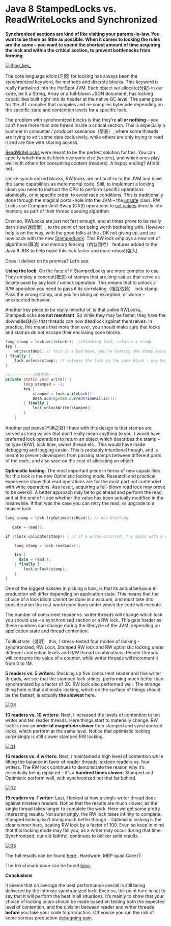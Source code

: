 # Java 8 StampedLocks vs. ReadWriteLocks and Synchronized

**Synchronized sections are kind of like visiting your parents-in-law. You want to be there as little as possible. When it comes to locking the rules are the same – you want to spend the shortest amount of time acquiring the lock and within the critical section, to prevent bottlenecks from forming.**

[![Blog_key_](https://cdn.shortpixel.ai/client/q_lossy,ret_img,w_580,h_300/https://blog.overops.com/wp-content/uploads/2014/05/Blog_key_.png)](https://32jn1p2jfust2jm6d92xtg5d-wpengine.netdna-ssl.com/wp-content/uploads/2014/05/Blog_key_.png)

The core language idiom(习惯) for locking has always been the *synchronized* keyword, for methods and discrete blocks. This keyword is really hardwired into the HotSpot JVM. Each object we allocate(分配) in our code, be it a String, Array or a full-blown JSON document, has locking capabilities built right into its header at the native GC level. The same goes for the JIT compiler that compiles and re-compiles bytecode depending on the specific state and contention levels for a specific lock.

The problem with synchronized blocks is that they’re **all or nothing** – you can’t have more than one thread inside a critical section. This is especially a bummer in consumer / producer scenarios（情景）, where some threads are trying to edit some data exclusively, while others are only trying to read it and are fine with sharing access.


[ReadWriteLocks](http://docs.oracle.com/javase/7/docs/api/java/util/concurrent/locks/ReentrantReadWriteLock.html) were meant to be the perfect solution for this. You can specify which threads block everyone else (writers), and which ones play well with others for consuming content (readers). A happy ending? Afraid not.

Unlike synchronized blocks, RW locks are not built-in to the JVM and have the same capabilities as mere mortal code. Still, to implement a locking idiom you need to instruct the CPU to perform specific operations atomically, or in specific order, to avoid race conditions. This is traditionally done through the magical portal-hole into the JVM – the [unsafe](http://grepcode.com/file/repository.grepcode.com/java/root/jdk/openjdk/6-b14/sun/misc/Unsafe.java) class. RW Locks use Compare-And-Swap (CAS) operations to [set values](http://grepcode.com/file/repository.grepcode.com/java/root/jdk/openjdk/6-b14/java/util/concurrent/locks/AbstractQueuedSynchronizer.java#AbstractQueuedSynchronizer.compareAndSetState(int%2Cint)) directly into memory as part of their thread queuing algorithm

Even so, RWLocks are just not fast enough, and at times prove to be really darn slow(速度慢）, to the point of not being worth bothering with. However help is on the way, with the good folks at the JDK not giving up, and are now back with the new [StampedLock](http://grepcode.com/file/repository.grepcode.com/java/root/jdk/openjdk/8-b132/java/util/concurrent/locks/StampedLock.java#StampedLock). This RW lock employs a new set of algorithms(算法) and memory fencing（内存围栏） features added to the Java 8 JDK to help make this lock faster and more robust(强大).

Does it deliver on its promise? Let’s see.



**Using the lock.** On the face of it StampedLocks are more complex to use. They employ a concept(概念) of stamps that are *long* values that serve as tickets used by any lock / unlock operation. This means that to unlock a R/W operation you need to pass it its correlating（相互依赖） lock stamp. Pass the wrong stamp, and you’re risking an exception, or worse – unexpected behavior.

Another key piece to be really mindful of, is that unlike RWLocks, StampedLocks **are not reentrant**. So while they may be faster, they have the downside(缺点) that threads can now deadlock against themselves. In practice, this means that more than ever, you should make sure that locks and stamps do not escape their enclosing code blocks.

```java
long stamp = lock.writeLock();  //blocking lock, returns a stamp
try {
	write(stamp); // this is a bad move, you’re letting the stamp escape
} finally {
	lock.unlock(stamp); // release the lock in the same block - way better
}

//----------正确方式-----
private static void write() {
        long stamped = -1;
        try {
            stamped = lock.writeLock();
            DATA.add(System.currentTimeMillis());
        } finally {
            lock.unlockWrite(stamped);
        }
    }
```

Another pet peeve(不满之处) I have with this design is that stamps are served as long values that don’t really mean anything to you. I would have preferred lock operations to return an object which describes the stamp – its type (R/W), lock time, owner thread etc.. This would have made debugging and logging easier. This is probably intentional though, and is meant to prevent developers from passing stamps between different parts of the code, and also save on the cost of allocating an object.

**Optimistic locking**. The most important piece in terms of new capabilities for this lock is the new Optimistic locking mode. Research and practical experience show that read operations are for the most part not contended with write operations. Asa result, acquiring a full-blown read lock may prove to be overkill. A better approach may be to go ahead and perform the read, and at the end of it see whether the value has been actually modified in the meanwhile. If that was the case you can retry the read, or upgrade to a heavier lock.

```java
long stamp = lock.tryOptimisticRead(); // non blocking

   date = read();

if (!lock.validate(stamp)) { // if a write occurred, try again with a readlock

	long stamp = lock.readLock();

	try {
	  date = read();
	} finally {
		lock.unlock(stamp);
	}
}
```

One of the biggest hassles in picking a lock, is that its actual behavior in production will differ depending on application state. This means that the choice of a lock idiom cannot be done in a vacuum, and must take into consideration the real-world conditions under which the code will execute.

The number of concurrent reader vs. writer threads will change which lock you should use – a synchronized section or a RW lock. This gets harder as these numbers can change during the lifecycle of the JVM, depending on application state and thread contention.

To illustrate（说明） this, I stress-tested four modes of locking – synchronized, RW Lock, Stamped RW lock and RW optimistic locking under different contention levels and R/W thread combinations. Reader threads will consume the value of a counter, while writer threads will increment it from 0 to 1M.

**5 readers vs. 5 writers:** Stacking up five concurrent reader and five writer threads, we see that the stamped lock shines, performing much better than synchronized by a factor of 3X. RW lock also performed well. The strange thing here is that optimistic locking, which on the surface of things should be the fastest, is actually **the slowest** here.

[![04](https://cdn.shortpixel.ai/client/q_lossy,ret_img,w_892,h_490/https://blog.overops.com/wp-content/uploads/2014/05/04.png)](https://32jn1p2jfust2jm6d92xtg5d-wpengine.netdna-ssl.com/wp-content/uploads/2014/05/04.png)

**10 readers vs. 10 writers:** Next, I increased the levels of contention to ten writer and ten reader threads. Here things start to materially change. RW lock is now an **order of magnitude slower** than stamped and synchronized locks, which perform at the same level. Notice that optimistic locking surprisingly is still slower stamped RW locking.

[![01](https://cdn.shortpixel.ai/client/q_lossy,ret_img,w_892,h_490/https://blog.overops.com/wp-content/uploads/2014/05/01.png)](https://32jn1p2jfust2jm6d92xtg5d-wpengine.netdna-ssl.com/wp-content/uploads/2014/05/01.png)

**16 readers vs. 4 writers:** Next, I maintained a high level of contention while tilting the balance in favor of reader threads: sixteen readers vs. four writers.  The RW lock continues to demonstrate the reason why it’s essentially being replaced – it’s a **hundred times slower**. Stamped and Optimistic perform well, with synchronized not that far behind.

![02](https://cdn.shortpixel.ai/client/q_lossy,ret_img,w_892,h_490/https://blog.overops.com/wp-content/uploads/2014/05/02.png)

**19 readers vs. 1 writer:**  Last, I looked at how a single writer thread does against nineteen readers. Notice that the results are much slower, as the single thread takes longer to complete the work. Here we get some pretty interesting results. Not surprisingly, the RW lock takes infinity to complete. Stamped locking isn’t doing much better though… Optimistic locking is the clear winner here, beating RW lock by a factor of 100. Even so keep in mind that this locking mode may fail you, as a writer may occur during that time. Synchronized, our old faithful, continues to deliver solid results.

[![03](https://cdn.shortpixel.ai/client/q_lossy,ret_img,w_892,h_490/https://blog.overops.com/wp-content/uploads/2014/05/03.png)](https://32jn1p2jfust2jm6d92xtg5d-wpengine.netdna-ssl.com/wp-content/uploads/2014/05/02.png)

The full results can be found [here](https://docs.google.com/spreadsheets/d/1ro6rLZCoGoTvtITLOHf7nGaI3kK6iNWduQaQz0AOggc/edit#gid=310836513).. Hardware: MBP quad Core i7.

The benchmark code can be found [here](https://www.google.com/url?q=https%3A%2F%2Fgithub.com%2Ftakipi%2Fcounters-benchmark&sa=D&sntz=1&usg=AFQjCNHYM0s5o4bLoZznXrREiUSuR2Nb_g).

**Conclusions**

It seems that on average the best performance overall is still being delivered by the intrinsic synchronized lock. Even so, the point here is not to say that it will perform the best in all situations. It’s mainly to show that your choice of locking idiom should be made based on testing both the expected level of contention, and the division between reader and writer threads **before** you take your code to production. Otherwise you run the risk of some serious production [debugging pain](http://www.veritasstrength.com/Websites/veritasstrength/images/Peter_Griffin_in_Pain.jpg).
